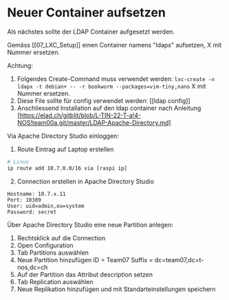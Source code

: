 # Neuer Container aufsetzen

Als nächstes sollte der LDAP Container aufgesetzt werden.

Gemäss [[07_LXC_Setup]] einen Container namens "ldapx" aufsetzen, X mit Nummer ersetzen.

Achtung:

1. Folgendes Create-Command muss verwendet werden: `lxc-create -n ldapx -t debian+ -- -r bookworm --packages=vim-tiny,nano` X mit Nummer ersetzen.
2. Diese File sollte für config verwendet werden: [[ldap config]]
3. Anschliessend Installation auf den ldap container nach Anleitung [https://elad.ch/gitblit/blob/L-TIN-22-T-a!4-NOS!team00a.git/master/LDAP-Apache-Directory.md]

Via Apache Directory Studio einloggen:
1. Route Eintrag auf Laptop erstellen
```sh
# Linux
ip route add 10.7.0.0/16 via [raspi ip]
```
2. Connection erstellen in Apache Directory Studio
```
Hostname: 10.7.x.11
Port: 10389
User: uid=admin,ou=system
Password: secret
```

Über Apache Directory Studio eine neue Partition anlegen:
1. Rechtsklick auf die Connection
2. Open Configuration
3. Tab Partitions auswählen
4. Neue Partition hinzufügen
	ID = Team07
	Suffix = dc=team07,dc=t-nos,dc=ch
5. Auf der Partition das Attribut description setzen
6. Tab Replication auswählen
7. Neue Replikation hinzufügen und mit Standarteinstellungen speichern